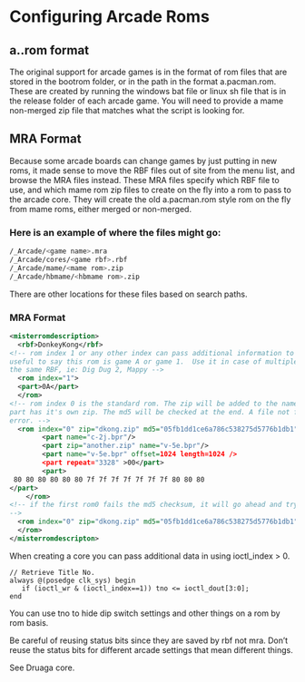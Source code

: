 # Configuring Arcade Roms

## a.<arcade>.rom format

The original support for arcade games is in the format of rom files that are stored in the bootrom folder, or in the path in the format a.pacman.rom. These are created by running the windows bat file or linux sh file that is in the release folder of each arcade game.  You will need to provide a mame non-merged zip file that matches what the script is looking for.

## MRA Format

Because some arcade boards can change games by just putting in new roms, it made sense to move the RBF files out of site from the menu list, and browse the MRA files instead. These MRA files specify which RBF file to use, and which mame rom zip files to create on the fly into a rom to pass to the arcade core. They will create the old a.pacman.rom style rom on the fly from mame roms, either merged or non-merged.

### Here is an example of where the files might go:
```bash
/_Arcade/<game name>.mra
/_Arcade/cores/<game rbf>.rbf
/_Arcade/mame/<mame rom>.zip
/_Arcade/hbmame/<hbmame rom>.zip
```
There are other locations for these files based on search paths.

### MRA Format
```xml
<misterromdescription>
  <rbf>DonkeyKong</rbf>
<!-- rom index 1 or any other index can pass additional information to a rom.
useful to say this rom is game A or game 1.  Use it in case of multiple games for
the same RBF, ie: Dig Dug 2, Mappy -->
  <rom index="1">
  <part>0A</part>
  </rom>
<!-- rom index 0 is the standard rom. The zip will be added to the name inside the part, unless the
part has it's own zip. The md5 will be checked at the end. A file not found error is reported before an md5
error. -->
  <rom index="0" zip="dkong.zip" md5="05fb1dd1ce6a786c538275d5776b1db1">
        <part name="c-2j.bpr"/>
        <part zip="another.zip" name="v-5e.bpr"/>
        <part name="v-5e.bpr" offset=1024 length=1024 />
		<part repeat="3328" >00</part>
		<part>
 80 80 80 80 80 80 7f 7f 7f 7f 7f 7f 7f 80 80 80
</part>
	</rom>
<!-- if the first rom0 fails the md5 checksum, it will go ahead and try again if another entry is present. Otherwise it will skip the additional entries.
-->
  <rom index="0" zip="dkong.zip" md5="05fb1dd1ce6a786c538275d5776b1db1">
  </rom>
</misterromdescripton>

```

When creating a core you can pass additional data in using ioctl_index > 0. 

```
// Retrieve Title No.
always @(posedge clk_sys) begin
   if (ioctl_wr & (ioctl_index==1)) tno <= ioctl_dout[3:0];
end

```

You can use tno to hide dip switch settings and other things on a rom by rom basis. 

Be careful of reusing status bits since they are saved by rbf not mra. Don’t reuse the status bits for different arcade settings that mean different things. 

See Druaga core. 

